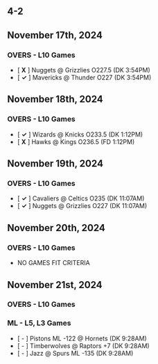 
## 4-2
## November 17th, 2024
### OVERS - L10 Games
* [ **X** ] Nuggets @ Grizzlies O227.5 (DK 3:54PM)
* [ **&check;** ] Mavericks @ Thunder O227 (DK 3:54PM)

## November 18th, 2024
### OVERS - L10 Games
* [ **&check;** ] Wizards @ Knicks O233.5 (DK 1:12PM)
* [ **X** ] Hawks @ Kings O236.5 (FD 1:12PM)

## November 19th, 2024
### OVERS - L10 Games
* [ **&check;** ] Cavaliers @ Celtics O235 (DK 11:07AM)
* [ **&check;** ] Nuggets @ Grizzlies O227 (DK 11:07AM)

## November 20th, 2024
### OVERS - L10 Games
* NO GAMES FIT CRITERIA

## November 21st, 2024
### OVERS - L10 Games
### ML - L5, L3 Games
* [ - ] Pistons ML -122 @ Hornets (DK 9:28AM)
* [ - ] Timberwolves @ Raptors +7 (DK 9:28AM)
* [ - ] Jazz @ Spurs ML -135 (DK 9:28AM)
